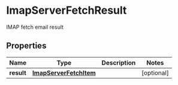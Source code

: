 

# ImapServerFetchResult

IMAP fetch email result

## Properties

| Name | Type | Description | Notes |
|------------ | ------------- | ------------- | -------------|
|**result** | [**ImapServerFetchItem**](ImapServerFetchItem) |  |  [optional] |



